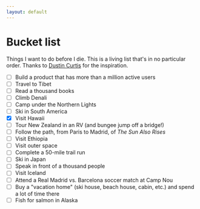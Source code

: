 ```yaml
---
layout: default
---
```


# Bucket list

Things I want to do before I die. This is a living list that's in no particular order. Thanks to [Dustin Curtis](https://dcurt.is/bucket-list) for the inspiration.

- [ ] Build a product that has more than a million active users
- [ ] Travel to Tibet
- [ ] Read a thousand books
- [ ] Climb Denali
- [ ] Camp under the Northern Lights
- [ ] Ski in South America
- [x] Visit Hawaii
- [ ] Tour New Zealand in an RV (and bungee jump off a bridge!)
- [ ] Follow the path, from Paris to Madrid, of *The Sun Also Rises*
- [ ] Visit Ethiopia
- [ ] Visit outer space
- [ ] Complete a 50-mile trail run
- [ ] Ski in Japan
- [ ] Speak in front of a thousand people
- [ ] Visit Iceland
- [ ] Attend a Real Madrid vs. Barcelona soccer match at Camp Nou
- [ ] Buy a "vacation home" (ski house, beach house, cabin, etc.) and spend a lot of time there
- [ ] Fish for salmon in Alaska
